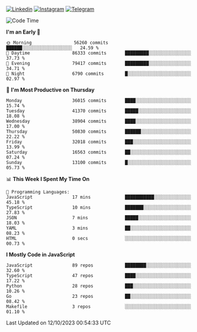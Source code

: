 [![Linkedin](https://img.shields.io/badge/-Archie-blue?style=flat-square&labelColor=gray&logo=Linkedin&logoColor=white&link=https://www.linkedin.com/in/archisdi)](https://www.linkedin.com/in/archisdi)
[![Instagram](https://img.shields.io/badge/-@archisdi-orange?style=flat-square&labelColor=gray&logo=Instagram&logoColor=white&link=https://www.instagram.com/archisdi)](https://www.instagram.com/archisdi)
[![Telegram](https://img.shields.io/badge/-aai-informational?style=flat-square&labelColor=gray&logo=telegram&logoColor=white&link=https://t.me/archisdi)](https://t.me/archisdi)

<!--START_SECTION:waka-->
![Code Time](http://img.shields.io/badge/Code%20Time-2%2C411%20hrs%2011%20mins-blue)

**I'm an Early 🐤** 

```text
🌞 Morning                56260 commits       ██████░░░░░░░░░░░░░░░░░░░   24.59 % 
🌆 Daytime                86333 commits       █████████░░░░░░░░░░░░░░░░   37.73 % 
🌃 Evening                79417 commits       █████████░░░░░░░░░░░░░░░░   34.71 % 
🌙 Night                  6790 commits        █░░░░░░░░░░░░░░░░░░░░░░░░   02.97 % 
```
📅 **I'm Most Productive on Thursday** 

```text
Monday                   36015 commits       ████░░░░░░░░░░░░░░░░░░░░░   15.74 % 
Tuesday                  41370 commits       █████░░░░░░░░░░░░░░░░░░░░   18.08 % 
Wednesday                38904 commits       ████░░░░░░░░░░░░░░░░░░░░░   17.00 % 
Thursday                 50830 commits       ██████░░░░░░░░░░░░░░░░░░░   22.22 % 
Friday                   32018 commits       ███░░░░░░░░░░░░░░░░░░░░░░   13.99 % 
Saturday                 16563 commits       ██░░░░░░░░░░░░░░░░░░░░░░░   07.24 % 
Sunday                   13100 commits       █░░░░░░░░░░░░░░░░░░░░░░░░   05.73 % 
```


📊 **This Week I Spent My Time On** 

```text
💬 Programming Languages: 
JavaScript               17 mins             ███████████░░░░░░░░░░░░░░   45.18 % 
TypeScript               10 mins             ███████░░░░░░░░░░░░░░░░░░   27.83 % 
JSON                     7 mins              █████░░░░░░░░░░░░░░░░░░░░   18.03 % 
YAML                     3 mins              ██░░░░░░░░░░░░░░░░░░░░░░░   08.23 % 
HTML                     0 secs              ░░░░░░░░░░░░░░░░░░░░░░░░░   00.73 % 
```

**I Mostly Code in JavaScript** 

```text
JavaScript               89 repos            ████████░░░░░░░░░░░░░░░░░   32.60 % 
TypeScript               47 repos            ████░░░░░░░░░░░░░░░░░░░░░   17.22 % 
Python                   28 repos            ███░░░░░░░░░░░░░░░░░░░░░░   10.26 % 
Go                       23 repos            ██░░░░░░░░░░░░░░░░░░░░░░░   08.42 % 
Makefile                 3 repos             ░░░░░░░░░░░░░░░░░░░░░░░░░   01.10 % 
```




 Last Updated on 12/10/2023 00:54:33 UTC
<!--END_SECTION:waka-->